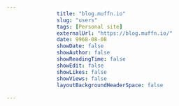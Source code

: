 ---
                title: "blog.muffn.io"
                slug: "users"
                tags: [Personal site]
                externalUrl: "https://blog.muffn.io/"
                date: 9968-08-08
                showDate: false
                showAuthor: false
                showReadingTime: false
                showEdit: false
                showLikes: false
                showViews: false
                layoutBackgroundHeaderSpace: false
                ---
